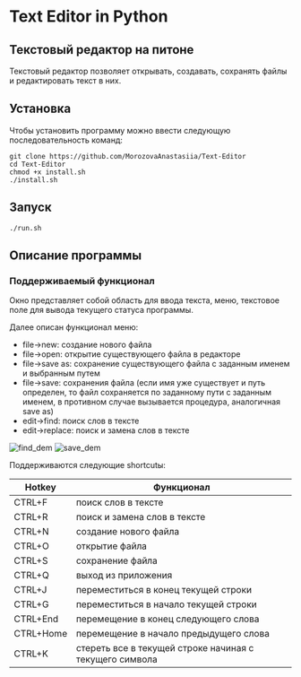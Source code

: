# Text Editor in Python
## Текстовый редактор на питоне
Текстовый редактор позволяет открывать, создавать, сохранять файлы и редактировать текст в них.
## Установка
Чтобы установить программу можно ввести следующую последовательность команд:
```
git clone https://github.com/MorozovaAnastasiia/Text-Editor
cd Text-Editor
chmod +x install.sh
./install.sh
```
## Запуск
```
./run.sh
```
## Описание программы
### Поддерживаемый функционал
Окно представляет собой область для ввода текста, меню, текстовое поле для вывода текущего статуса программы. 

Далее описан функционал меню:
- file->new: создание нового файла
- file->open: открытие существующего файла в редакторе
- file->save as: сохранение существующего файла с заданным именем и выбранным путем
- file->save: сохранения файла (если имя уже существует и путь определен, то файл сохраняется по заданному пути с заданным именем, в противном случае вызывается процедура, аналогичная save as)
- edit->find: поиск слов в тексте
- edit->replace: поиск и замена слов в тексте

![find_dem](https://user-images.githubusercontent.com/109852961/234075709-c1b2d4ec-b0bf-41cb-bf5b-8526a5d0646b.PNG)
![save_dem](https://user-images.githubusercontent.com/109852961/234075722-52d53125-0f37-4490-a898-db85c3b6cc14.PNG)

Поддерживаются следующие shortcutы:

| Hotkey | Функционал |
| ------ | ------ |
| CTRL+F | поиск слов в тексте |
| CTRL+R | поиск и замена слов в тексте |
| CTRL+N | создание нового файла |
| CTRL+O | открытие файла |
| CTRL+S | сохранение файла |
| CTRL+Q | выход из приложения |
| CTRL+J | переместиться в конец текущей строки |
| CTRL+G | переместиться в начало текущей строки |
| CTRL+End | перемещение в конец следующего слова |
| CTRL+Home | перемещение в начало предыдущего слова |
| CTRL+K | стереть все в текущей строке начиная с текущего символа |
